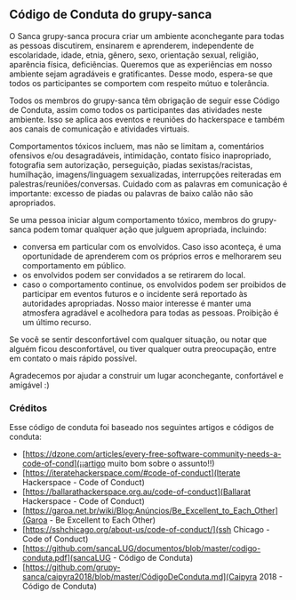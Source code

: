 ## Código de Conduta do grupy-sanca

O Sanca grupy-sanca procura criar um ambiente aconchegante para todas as pessoas discutirem, ensinarem e aprenderem, independente de escolaridade, idade, etnia, gênero, sexo, orientação sexual, religião, aparência física, deficiências. Queremos que as experiências em nosso ambiente sejam agradáveis e gratificantes. Desse modo, espera-se que todos os participantes se comportem com respeito mútuo e tolerância.

Todos os membros do grupy-sanca têm obrigação de seguir esse Código de Conduta, assim como todos os participantes das atividades neste ambiente. Isso se aplica aos eventos e reuniões do hackerspace e também aos canais de comunicação e atividades virtuais.

Comportamentos tóxicos incluem, mas não se limitam a, comentários ofensivos e/ou desagradáveis, intimidação, contato físico inapropriado, fotografia sem autorização, perseguição, piadas sexistas/racistas, humilhação, imagens/linguagem sexualizadas, interrupções reiteradas em palestras/reuniões/conversas. Cuidado com as palavras em comunicação é importante: excesso de piadas ou palavras de baixo calão não são apropriados.

Se uma pessoa iniciar algum comportamento tóxico, membros do grupy-sanca podem tomar qualquer ação que julguem apropriada, incluindo:

- conversa em particular com os envolvidos. Caso isso aconteça, é uma oportunidade de aprenderem com os próprios erros e melhorarem seu comportamento em público.
- os envolvidos podem ser convidados a se retirarem do local.
- caso o comportamento continue, os envolvidos podem ser proibidos de participar em eventos futuros e o incidente será reportado às autoridades apropriadas. Nosso maior interesse é manter uma atmosfera agradável e acolhedora para todas as pessoas. Proibição é um último recurso.

Se você se sentir desconfortável com qualquer situação, ou notar que alguém ficou desconfortável, ou tiver qualquer outra preocupação, entre em contato o mais rápido possível. <contatos aqui></contatos>

Agradecemos por ajudar a construir um lugar aconchegante, confortável e amigável :)

### Créditos

Esse código de conduta foi baseado nos seguintes artigos e códigos de conduta:

- [https://dzone.com/articles/every-free-software-community-needs-a-code-of-cond](¡¡artigo muito bom sobre o assunto!!)
- [https://iteratehackerspace.com/#code-of-conduct](Iterate Hackerspace - Code  of Conduct)
- [https://ballarathackerspace.org.au/code-of-conduct](Ballarat Hackerspace -  Code of Conduct)
- [https://garoa.net.br/wiki/Blog:Anúncios/Be_Excellent_to_Each_Other](Garoa -  Be Excellent to Each Other)
- [https://sshchicago.org/about-us/code-of-conduct/](ssh Chicago - Code of Conduct)
- [https://github.com/sancaLUG/documentos/blob/master/codigo-conduta.pdf](sancaLUG  - Código de Conduta)
- [https://github.com/grupy-sanca/caipyra2018/blob/master/CódigoDeConduta.md](Caipyra 2018 - Código de Conduta)
